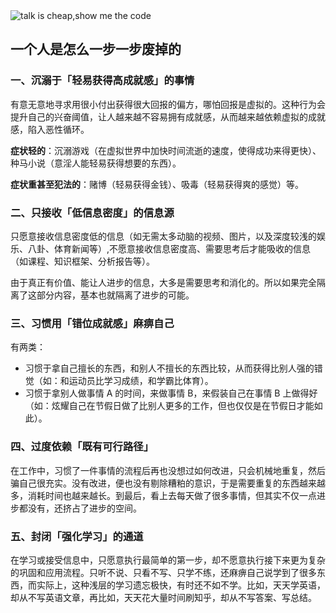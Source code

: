 <img src="https://camo.githubusercontent.com/df39e892e78e8d086024aa2bf244d8fec8fb7da9/68747470733a2f2f692e6c6f6c692e6e65742f323032302f30372f33312f4f4c6d77486f536b37516276525a492e6a7067" alt="talk is cheap,show me the code" />

## 一个人是怎么一步一步废掉的

### 一、沉溺于「轻易获得高成就感」的事情

​         有意无意地寻求用很小付出获得很大回报的偏方，哪怕回报是虚拟的。这种行为会提升自己的兴奋阈值，让人越来越不容易拥有成就感，从而越来越依赖虚拟的成就感，陷入恶性循环。

**症状轻的**：沉溺游戏（在虚拟世界中加快时间流逝的速度，使得成功来得更快）、种马小说（意淫人能轻易获得想要的东西）。

**症状重甚至犯法的**：赌博（轻易获得金钱）、吸毒（轻易获得爽的感觉）等。

### 二、只接收「低信息密度」的信息源

​        只愿意接收信息密度低的信息（如无需太多动脑的视频、图片，以及深度较浅的娱乐、八卦、体育新闻等）,不愿意接收信息密度高、需要思考后才能吸收的信息（如课程、知识框架、分析报告等）。

​        由于真正有价值、能让人进步的信息，大多是需要思考和消化的。所以如果完全隔离了这部分内容，基本也就隔离了进步的可能。

### 三、习惯用「错位成就感」麻痹自己

有两类：

- 习惯于拿自己擅长的东西，和别人不擅长的东西比较，从而获得比别人强的错觉（如：和运动员比学习成绩，和学霸比体育）。
- 习惯于拿别人做事情 A 的时间，来做事情 B，来假装自己在事情 B 上做得好（如：炫耀自己在节假日做了比别人更多的工作，但也仅仅是在节假日才能如此）。

### 四、过度依赖「既有可行路径」

​        在工作中，习惯了一件事情的流程后再也没想过如何改进，只会机械地重复，然后骗自己很充实。没有改进，便也没有剔除糟粕的意识，于是需要重复的东西越来越多，消耗时间也越来越长。到最后，看上去每天做了很多事情，但其实不仅一点进步都没有，还挤占了进步的空间。

### 五、封闭「强化学习」的通道

​        在学习或接受信息中，只愿意执行最简单的第一步，却不愿意执行接下来更为复杂的巩固和应用流程。只听不说、只看不写、只学不练，还麻痹自己说学到了很多东西，而实际上，这种浅层的学习遗忘极快，有时还不如不学。比如，天天学英语，却从不写英语文章，再比如，天天花大量时间刷知乎，却从不写答案、写总结。
